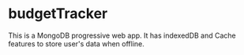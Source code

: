 # budgetTracker

This is a MongoDB progressive web app. It has indexedDB and Cache features to store user's data when offline.